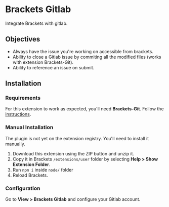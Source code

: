 # Brackets Gitlab

Integrate Brackets with gitlab.

## Objectives

* Always have the issue you're working on accessible from brackets.
* Ability to close a Gitlab issue by commiting all the modified files (works with extension Brackets-Git).
* Ability to reference an issue on submit.


## Installation

### Requirements

For this extension to work as expected, you'll need **Brackets-Git**.
Follow the [instructions](https://github.com/zaggino/brackets-git/).

### Manual Installation

The plugin is not yet on the extension registry.
You'll need to install it manually.

1. Download this extension using the ZIP button and unzip it.
2. Copy it in Brackets `/extensions/user` folder by selecting **Help > Show Extension Folder**.
3. Run `npm i` inside `node/` folder
3. Reload Brackets.


### Configuration

Go to **View > Brackets Gitlab** and configure your Gitlab account.